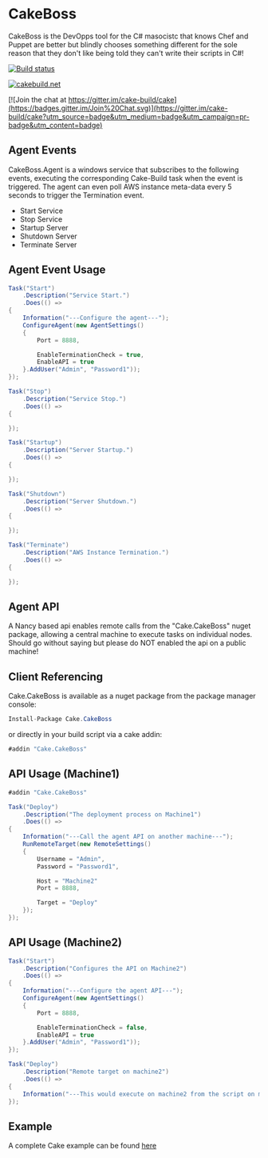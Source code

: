 # CakeBoss

CakeBoss is the DevOpps tool for the C# masocistc that knows Chef and Puppet are better but blindly chooses something different for the sole reason that they don't like being told they can't write their scripts in C#!

[![Build status](https://ci.appveyor.com/api/projects/status/8s5w8ier41krrqpd?svg=true)](https://ci.appveyor.com/project/PhillipSharpe/cakeboss)

[![cakebuild.net](https://img.shields.io/badge/WWW-cakebuild.net-blue.svg)](http://cakebuild.net/)

[![Join the chat at https://gitter.im/cake-build/cake](https://badges.gitter.im/Join%20Chat.svg)](https://gitter.im/cake-build/cake?utm_source=badge&utm_medium=badge&utm_campaign=pr-badge&utm_content=badge)



## Agent Events

CakeBoss.Agent is a windows service that subscribes to the following events, executing the corresponding Cake-Build task when the event is triggered. The agent can even poll AWS instance meta-data every 5 seconds to trigger the Termination event.

* Start Service
* Stop Service
* Startup Server
* Shutdown Server
* Terminate Server



## Agent Event Usage

```csharp
Task("Start")
    .Description("Service Start.")
    .Does(() =>
{
	Information("---Configure the agent---");
    ConfigureAgent(new AgentSettings()
	{
		Port = 8888,

        EnableTerminationCheck = true,
		EnableAPI = true
	}.AddUser("Admin", "Password1"));
});

Task("Stop")
    .Description("Service Stop.")
    .Does(() =>
{

});

Task("Startup")
    .Description("Server Startup.")
    .Does(() =>
{

});

Task("Shutdown")
    .Description("Server Shutdown.")
    .Does(() =>
{

});

Task("Terminate")
    .Description("AWS Instance Termination.")
    .Does(() =>
{

});
```





## Agent API

A Nancy based api enables remote calls from the "Cake.CakeBoss" nuget package, allowing a central machine to execute tasks on individual nodes. Should go without saying but please do NOT enabled the api on a public machine!



## Client Referencing

Cake.CakeBoss is available as a nuget package from the package manager console:

```csharp
Install-Package Cake.CakeBoss
```

or directly in your build script via a cake addin:

```csharp
#addin "Cake.CakeBoss"
```



## API Usage (Machine1)

```csharp
#addin "Cake.CakeBoss"

Task("Deploy")
    .Description("The deployment process on Machine1")
    .Does(() =>
{
    Information("---Call the agent API on another machine---");
    RunRemoteTarget(new RemoteSettings()
	{
        Username = "Admin",
        Password = "Password1",

        Host = "Machine2"
        Port = 8888,

        Target = "Deploy"
	});
});
```



## API Usage (Machine2)

```csharp
Task("Start")
    .Description("Configures the API on Machine2")
    .Does(() =>
{
    Information("---Configure the agent API---");
	ConfigureAgent(new AgentSettings()
	{
		Port = 8888,

        EnableTerminationCheck = false,
		EnableAPI = true
	}.AddUser("Admin", "Password1"));
});

Task("Deploy")
    .Description("Remote target on machine2")
    .Does(() =>
{
    Information("---This would execute on machine2 from the script on machine1---");
});
```



## Example

A complete Cake example can be found [here](https://github.com/SharpeRAD/CakeBoss/blob/master/script/CakeBoss.Agent.cake)